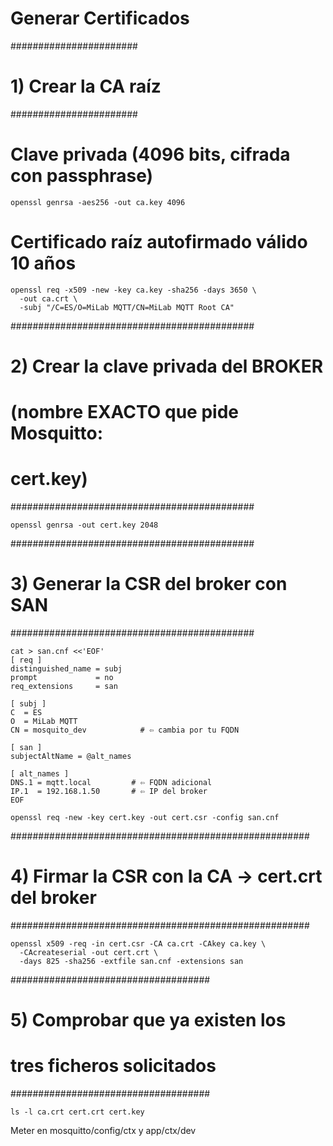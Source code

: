# Generar Certificados

#######################
# 1) Crear la CA raíz #
#######################
# Clave privada (4096 bits, cifrada con passphrase)
```
openssl genrsa -aes256 -out ca.key 4096
```

# Certificado raíz autofirmado válido 10 años
```
openssl req -x509 -new -key ca.key -sha256 -days 3650 \
  -out ca.crt \
  -subj "/C=ES/O=MiLab MQTT/CN=MiLab MQTT Root CA"
```
############################################
# 2) Crear la clave privada del BROKER     #
#    (nombre EXACTO que pide Mosquitto:    #
#     cert.key)                            #
############################################
```
openssl genrsa -out cert.key 2048
```
############################################
# 3) Generar la CSR del broker con SAN     #
############################################

```
cat > san.cnf <<'EOF'
[ req ]
distinguished_name = subj
prompt             = no
req_extensions     = san

[ subj ]
C  = ES
O  = MiLab MQTT
CN = mosquito_dev            # ⇦ cambia por tu FQDN

[ san ]
subjectAltName = @alt_names

[ alt_names ]
DNS.1 = mqtt.local         # ⇦ FQDN adicional
IP.1  = 192.168.1.50       # ⇦ IP del broker
EOF

openssl req -new -key cert.key -out cert.csr -config san.cnf
```
######################################################
# 4) Firmar la CSR con la CA → cert.crt del broker   #
######################################################
```
openssl x509 -req -in cert.csr -CA ca.crt -CAkey ca.key \
  -CAcreateserial -out cert.crt \
  -days 825 -sha256 -extfile san.cnf -extensions san
```
####################################
# 5) Comprobar que ya existen los  #
#    tres ficheros solicitados     #
####################################
```
ls -l ca.crt cert.crt cert.key
```


Meter en mosquitto/config/ctx y app/ctx/dev